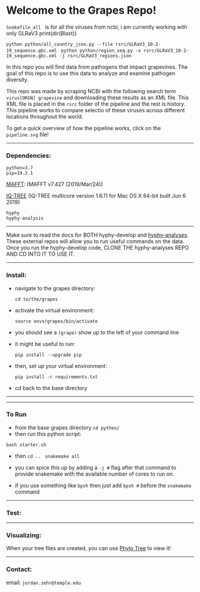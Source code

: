 # Welcome to the Grapes Repo! 

```Snakefile_all ``` is for all the viruses from ncbi, i am currently working with only GLRaV3
    print(dir(Blast))

```python python/all_country_json.py --file rsrc/GLRaV3_10-2-19_sequence.gbc.xml ```
``` python python/region_seq.py -x rsrc/GLRaV3_10-2-19_sequence.gbc.xml -j rsrc/GLRaV3_regions.json ```

In this repo you will find data from pathogens that impact grapevines. The goal of this repo is to use this data to analyze and examine pathogen diversity.

This repo was made by scraping NCBI with the following search term ```virus[ORGN] grapevine``` and downloading these results as an XML file. This XML file is placed in the ```rsrc``` folder of the pipeline and the rest is history. This pipeline works to compare selectio of these viruses across different locations throughout the world.

To get a quick overview of how the pipeline works, click on the `pipeline.svg` file!
___
### Dependencies:
	python=3.7
	pip=19.2.1
[MAFFT](https://mafft.cbrc.jp/alignment/software/): (MAFFT v7.427 (2019/Mar/24))

[IQ-TREE](http://www.iqtree.org/#download)  (IQ-TREE multicore version 1.6.11 for Mac OS X 64-bit built Jun  6 2019)
	
	hyphy
	hyphy-analysis
___

Make sure to read the docs for BOTH hyphy-develop and [hyphy-analyses](https://github.com/veg/hyphy-analyses). These external repos will allow you to run useful commands on the data.
Once you run the hyphy-develop code, CLONE THE hyphy-analyses REPO AND CD INTO IT TO USE IT.
___
### Install:

- navigate to the grapes directory:

	```cd to/the/grapes ```

- activate the virtual environment:

	```source envs/grapes/bin/activate```

- you should see a ```(grape)``` show up to the left of your command line
 
- it might be useful to run:

	```pip install --upgrade pip```

- then, set up your virtual environment:

	``` pip install -r requirements.txt ``` 

- cd back to the base directory 
___

___
### To Run

- from the base grapes directory ```cd python/```
- then run this python script:

```bash starter.sh```


- then
```cd .. ```
```snakemake all ```

- you can spice this up by adding a ```-j #``` flag after that command to provide snakemake with the available number of cores to run on.
- if you use something like ```bpsh``` then just add ```bpsh #``` before the ```snakemake``` command

___
### Test:
___
### Visualizing:

When your tree files are created, you can use [Phylo Tree](phylotree.hyphy.org) to view it!

___

### Contact:

email: `jordan.zehr@temple.edu`
